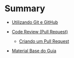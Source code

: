 # Summary

- [Utilizando Git e GitHub](./t01-00-git-github.md)

- [Code Review (Pull Request)](./t02-00-code-review.md)
    - [Criando um Pull Request](./t02-01-create-pull-request.md)

- [Material Base do Guia](./material-base.md)
